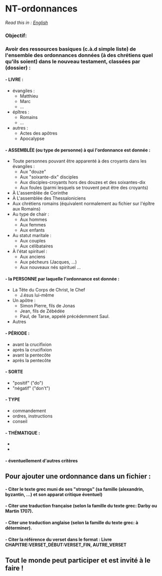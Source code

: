 # NT-ordonnances 

*Read this in : [English](README.md)*

  ### Objectif: 
  ### Avoir des ressources basiques (c.à.d simple liste) de l'ensemble des ordonnances données (à des chrétiens quel qu'ils soient) dans le nouveau testament, classées par (dossier) :
 
#### - LIVRE :
  - évangiles :
    - Matthieu
    - Marc
    - …
  - épîtres : 
    - Romains
    -  …
  - autres : 
    - Actes des apôtres
    - Apocalypse
 #### - ASSEMBLÉE (ou type de personne) à qui l'ordonnance est donnée : 
  - Toute personnes pouvant être apparenté à des croyants dans les évangiles : 
    - Aux "douze"
    - Aux "soixante-dix" disciples
    - Aux disciples-croyants hors des douzes et des soixantes-dix 
    - Aux foules (parmi lesquels se trouvent peut être des croyants)
  - À L'assemblée de Corinthe
  - À L'assemblée des Thessaloniciens
  - Aux chrétiens romains (équivalent normalement au fichier sur l'épître aux Romains)
  - Au type de chair :
     - Aux hommes
     - Aux femmes
     - Aux enfants
   - Au statut maritale :
     - Aux couples
     - Aux célibataires
   - À l'état spirituel :
     - Aux anciens
     - Aux pécheurs (Jacques, …)
     - Aux nouveaux nés spirituel
  …
 
 #### - la PERSONNE par laquelle l'ordonnance est donnée :
  - La Tête du Corps de Christ, le Chef
    - J.ésus lui-même
  - Un apôtre :
    - Simon Pierre, fils de Jonas
    - Jean, fils de Zébédée
    - Paul, de Tarse, appelé précédemment Saul.
  - Autres
    
 
 #### - PÉRIODE :
  - avant la crucifixion
  - après la crucifixion
  - avant la pentecôte
  - après la pentecôte
  
 #### - SORTE
  - "positif" ("do")
  - "négatif" ("don't")
 
 #### - TYPE
  - commandement
  - ordres, instructions
  - conseil
  
 #### - THÉMATIQUE :
  - 
  - 
 
 #### - éventuellement d'autres critères
 
 
 
 ## Pour ajouter une ordonnance dans un fichier :
  #### - Citer le texte grec muni de ses "strongs" (sa famille (alexandrin, byzantin, …) et son apparat critique éventuel)
  #### - Citer une traduction française (selon la famille du texte grec: Darby ou Martin 1707).
  #### - Citer une traduction anglaise (selon la famille du texte grec: à déterminer).
  #### - Citer la référence du verset dans le format :     Livre CHAPITRE:VERSET_DÉBUT:VERSET_FIN, AUTRE_VERSET
  
  
 ## Tout le monde peut participer et est invité à le faire !
 
